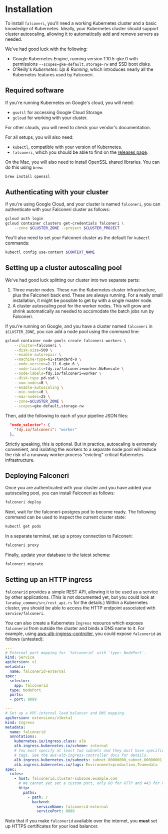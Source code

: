 # Installation

To install `falconeri`, you'll need a working Kubernetes cluster and a basic knowledge of Kubernetes. Ideally, your Kubernetes cluster should support cluster autoscaling, allowing it to automatically add and remove servers as needed.

We've had good luck with the following:

- Google Kubernetes Engine, running version 1.10.5-gke.0 with permissions `--scopes=gke-default,storage-rw` and SSD boot disks.
- O'Reilly's _Kubernetes: Up & Running_, which introduces nearly all the Kubernetes features used by Falconeri.

## Required software

If you're running Kubernetes on Google's cloud, you will need:

- `gsutil` for accessing Google Cloud Storage.
- `gcloud` for working with your cluster.

For other clouds, you will need to check your vendor's documentation.

For all setups, you will also need:

- `kubectl`, compatible with your version of Kubernetes.
- `falconeri`, which you should be able to find on the [releases page][releases].

On the Mac, you will also need to install OpenSSL shared libraries. You can do this using `brew`:

```sh
brew install openssl
```

[releases]: https://github.com/faradayio/falconeri/releases

## Authenticating with your cluster

If you're using Google Cloud, and your cluster is named `falconeri`, you can authenticate with your Falconeri cluster as follows:

```sh
gcloud auth login
gcloud container clusters get-credentials falconeri \
    --zone $CLUSTER_ZONE --project $CLUSTER_PROJECT
```

You'll also need to set your Falconeri cluster as the default for `kubectl` commands:

```sh
kubectl config use-context $CONTEXT_NAME
```

## Setting up a cluster autoscaling pool

We've had good luck splitting our cluster into two separate parts:

1. Three master nodes. These run the Kubernetes cluster infrastructure, plus the Falconeri back end. These are always running. For a really small installation, it might be possible to get by with a single master node.
2. A cluster autoscaling pool for the worker nodes. This will grow and shrink automatically as needed to accomodate the batch jobs run by Falconeri.

If you're running on Google, and you have a cluster named `falconeri` in `$CLUSTER_ZONE`, you can add a node pool using the command line:

```sh
gcloud container node-pools create falconeri-workers \
    --cluster=falconeri \
    --disk-size=500 \
    --enable-autorepair \
    --machine-type=n1-standard-8 \
    --node-version=1.11.6-gke.6 \
    --node-taints=fdy.io/falconeri=worker:NoExecute \
    --node-labels=fdy.io/falconeri=worker \
    --disk-type pd-ssd \
    --num-nodes=0 \
    --enable-autoscaling \
    --min-nodes=0 \
    --max-nodes=25 \
    --zone=$CLUSTER_ZONE \
    --scopes=gke-default,storage-rw
```

Then, add the following to each of your pipeline JSON files:

```json
  "node_selector": {
    "fdy.io/falconeri": "worker"
  },
```

Strictly speaking, this is optional. But in practice, autoscaling is extremely convenient, and isolating the workers to a separate node pool will reduce the risk of a runaway worker process "evicting" critical Kubernetes infrastructure.

## Deploying Falconeri

Once you are authenticated with your cluster and you have added your autoscaling pool, you can install Falconeri as follows:

```sh
falconeri deploy
```

Next, wait for the falconeri-postgres pod to become ready. The following command can be used to inspect the current cluster state:

```sh
kubectl get pods
```

In a separate terminal, set up a proxy connection to Falconeri:

```sh
falconeri proxy
```

Finally, update your database to the latest schema:

```sh
falconeri migrate
```

## Setting up an HTTP ingress

`falconerid` provides a simple REST API, allowing it to be used as a service by other applications. (This is not documented yet, but you could look at `faraday_common/src/rest_api.rs` for the details.) Within a Kubernetes cluster, you should be able to access the HTTP endpoint associated with `service/falconeri`.

You can also create a Kubernetes `Ingress` resource which exposes `falconerid` from outside the cluster and binds a DNS name to it. For example, using [aws-alb-ingress-controller][], you could expose `falconerid` as follows (untested):

```yaml
---
# External port mapping for `falconerid` with `type: NodePort`.
kind: Service
apiVersion: v1
metadata:
  name: falconerid-external
spec:
  selector:
    app: falconerid
  type: NodePort
  ports:
  - port: 8089

---
# Set up a VPC-internal load balancer and DNS mapping.
apiVersion: extensions/v1beta1
kind: Ingress
metadata:
  name: falconerid
  annotations:
    kubernetes.io/ingress.class: alb
    alb.ingress.kubernetes.io/scheme: internal
    # You must specify at least two subnets and they must have specific AWS
    # tags. See the aws-alb-ingress-controller docs for details.
    alb.ingress.kubernetes.io/subnets: subnet-00000000,subnet-00000001
    alb.ingress.kubernetes.io/tags: Environment=production,Team=data
spec:
  rules:
    - host: falconerid.cluster-subzone.example.com
      # We cannot yet set a custom port, only 80 for HTTP and 443 for HTTPS.
      http:
        paths:
          - path: /
            backend:
              serviceName: falconerid-external
              servicePort: 8089
```

Note that if you make `falconerid` available over the internet, you **must** set up HTTPS certificates for your load balancer.

[aws-alb-ingress-controller]: https://github.com/kubernetes-sigs/aws-alb-ingress-controller/
